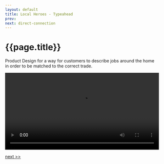 ```yaml
---
layout: default
title: Local Heroes - Typeahead
prev: 
next: direct-connection
---
```


# {{page.title}}

Product Design for a way for customers to describe jobs around the home in order to be matched to the correct trade.

<video src="typeahead.mp4" width="100%" controls></video>

[next >>]({{page.next}})